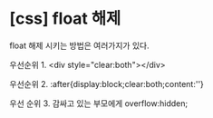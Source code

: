 # \[css\] float 해제

float 해제 시키는 방법은 여러가지가 있다.

우선순위 1. &lt;div style="clear:both"&gt;&lt;/div&gt;

우선순위 2. :after{display:block;clear:both;content:''}

우선 순위 3. 감싸고 있는 부모에게 overflow:hidden;

